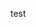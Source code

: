 <!-- Edited for git fetch (1-5) -->
test
<!-- New git fetch -->
<!-- <<<<<<< HEAD -->
<!-- ======= -->
<!-- New git fetch 2 -->
<!-- New git fetch 3 main branch -->
<!-- git switch feature1 && git pull origin main -->
<!-- git switch feature1 && git pull origin main 2 -->
<!-- >>>>>>> a8e2eda3cbd9bb7aa0d16bfcc058f55ca6b951c3 -->
